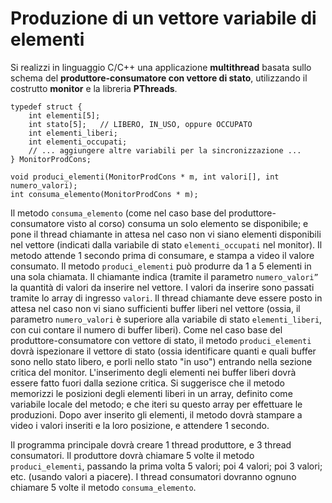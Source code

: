Produzione di un vettore variabile di elementi
==============================================

Si realizzi in linguaggio C/C++ una applicazione **multithread** basata
sullo schema del **produttore-consumatore con vettore di stato**,
utilizzando il costrutto **monitor** e la libreria **PThreads**.


    typedef struct {
        int elementi[5];
        int stato[5];   // LIBERO, IN_USO, oppure OCCUPATO
        int elementi_liberi;
        int elementi_occupati;
        // ... aggiungere altre variabili per la sincronizzazione ...
    } MonitorProdCons;

    void produci_elementi(MonitorProdCons * m, int valori[], int numero_valori);
    int consuma_elemento(MonitorProdCons * m);

Il metodo `consuma_elemento` (come nel caso base del
produttore-consumatore visto al corso) consuma un solo elemento se
disponibile; e pone il thread chiamante in attesa nel caso non vi siano
elementi disponibili nel vettore (indicati dalla variabile di stato
`elementi_occupati` nel monitor). Il metodo attende 1 secondo prima di
consumare, e stampa a video il valore consumato. Il metodo
`produci_elementi` può produrre da 1 a 5 elementi in una sola chiamata.
Il chiamante indica (tramite il parametro `numero_valori”` la quantità
di valori da inserire nel vettore. I valori da inserire sono passati
tramite lo array di ingresso `valori`. Il thread chiamante deve essere
posto in attesa nel caso non vi siano sufficienti buffer liberi nel
vettore (ossia, il parametro `numero_valori` è superiore alla variabile
di stato `elementi_liberi`, con cui contare il numero di buffer liberi).
Come nel caso base del produttore-consumatore con vettore di stato, il
metodo `produci_elementi` dovrà ispezionare il vettore di stato (ossia
identificare quanti e quali buffer sono nello stato libero, e porli
nello stato "in uso") entrando nella sezione critica del monitor.
L'inserimento degli elementi nei buffer liberi dovrà essere fatto fuori
dalla sezione critica. Si suggerisce che il metodo memorizzi le
posizioni degli elementi liberi in un array, definito come variabile
locale del metodo; e che iteri su questo array per effettuare le
produzioni. Dopo aver inserito gli elementi, il metodo dovrà stampare a
video i valori inseriti e la loro posizione, e attendere 1 secondo.

Il programma principale dovrà creare 1 thread produttore, e 3 thread
consumatori. Il produttore dovrà chiamare 5 volte il metodo
`produci_elementi`, passando la prima volta 5 valori; poi 4 valori; poi
3 valori; etc. (usando valori a piacere). I thread consumatori dovranno
ognuno chiamare 5 volte il metodo `consuma_elemento`.
